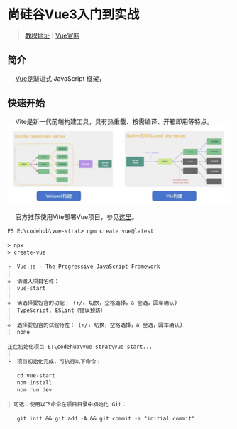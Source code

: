 # 尚硅谷Vue3入门到实战

> [教程地址](https://www.bilibili.com/video/BV1Za4y1r7KE/?spm_id_from=333.337.search-card.all.click&vd_source=f87f39b1af12eeb6301c7d9944f97ec9) | [Vue官网](https://cn.vuejs.org/)

## 简介

​	　[Vue](https://cn.vuejs.org/)是渐进式 JavaScript 框架，

## 快速开始

​	　Vite是新一代前端构建工具，具有热重载、按需编译、开箱即用等特点。
<Img src='https://github.com/sh086/picx-images-hosting/raw/master/20250707/Dingtalk_20250707172506.64e4vcobjq.webp'></Img>

​	　官方推荐使用Vite部署Vue项目，参见[这里](https://cli.vuejs.org/zh/guide/creating-a-project.html#vue-create)。

```shell{1,12,15}
PS E:\codehub\vue-strat> npm create vue@latest 

> npx
> create-vue

┌  Vue.js - The Progressive JavaScript Framework
│
◇  请输入项目名称：
│  vue-start
│
◇  请选择要包含的功能： (↑/↓ 切换，空格选择，a 全选，回车确认)
│  TypeScript, ESLint（错误预防）
│
◇  选择要包含的试验特性： (↑/↓ 切换，空格选择，a 全选，回车确认)
│  none

正在初始化项目 E:\codehub\vue-strat\vue-start...
│
└  项目初始化完成，可执行以下命令：

   cd vue-start
   npm install
   npm run dev

| 可选：使用以下命令在项目目录中初始化 Git：

   git init && git add -A && git commit -m "initial commit"
```

